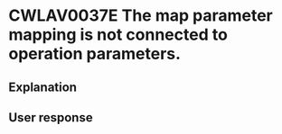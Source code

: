 # CWLAV0037E The map parameter mapping is not connected to operation parameters.

## Explanation

## User response